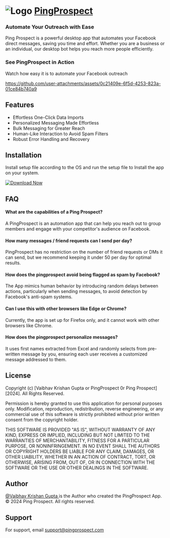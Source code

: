 #  ![Logo](https://www.pingprospect.com/logo32x32.webp)  [PingProspect](https://www.pingprospect.com/)

### Automate Your Outreach with Ease

Ping Prospect is a powerful desktop app that automates your Facebook direct messages, saving you time and effort. Whether you are a business or an individual, our desktop bot helps you reach more people efficiently.

### See PingProspect in Action
Watch how easy it is to automate your Facebook outreach

https://github.com/user-attachments/assets/0c21409e-6f5d-4253-823a-01ce84b740a9


## Features

- Effortless One-Click Data Imports
- Personalized Messaging Made Effortless
- Bulk Messaging for Greater Reach
- Human-Like Interaction to Avoid Spam Filters
- Robust Error Handling and Recovery


## Installation

Install setup file according to the OS and run the setup file to Install the app on your system. 

[![Download Now](https://custom-icon-badges.demolab.com/badge/-Download-blue?style=for-the-badge&logo=download&logoColor=white "Download Now")](https://www.pingprospect.com/download)

## FAQ

#### What are the capabilities of a Ping Prospect?

A PingProspect is an automation app that can help you reach out to group members and engage with your competitor's audience on Facebook.

#### How many messages / friend requests can I send per day?
PingProspect has no restriction on the number of friend requests or DMs it can send, but we recommend keeping it under 50 per day for optimal results.

#### How does the pingprospect avoid being flagged as spam by Facebook?

The App mimics human behavior by introducing random delays between actions, particularly when sending messages, to avoid detection by Facebook's anti-spam systems.

#### Can I use this with other browsers like Edge or Chrome?

Currently, the app is set up for Firefox only, and it cannot work with other browsers like Chrome.

#### How does the pingprospect personalize messages?

It uses first names extracted from Excel and randomly selects from pre-written message by you, ensuring each user receives a customized message addressed to them.


## License

Copyright (c) [Vaibhav Krishan Gupta or PingProspect 0r Ping Prospect] [2024]. All Rights Reserved.

Permission is hereby granted to use this application for personal purposes only. 
Modification, reproduction, redistribution, reverse engineering, or any commercial use of this software is strictly prohibited without prior written consent from the copyright holder.

THIS SOFTWARE IS PROVIDED "AS IS", WITHOUT WARRANTY OF ANY KIND, EXPRESS OR IMPLIED, INCLUDING BUT NOT LIMITED TO THE WARRANTIES OF MERCHANTABILITY, FITNESS FOR A PARTICULAR PURPOSE, OR NONINFRINGEMENT. IN NO EVENT SHALL THE AUTHORS OR COPYRIGHT HOLDERS BE LIABLE FOR ANY CLAIM, DAMAGES, OR OTHER LIABILITY, WHETHER IN AN ACTION OF CONTRACT, TORT, OR OTHERWISE, ARISING FROM, OUT OF, OR IN CONNECTION WITH THE SOFTWARE OR THE USE OR OTHER DEALINGS IN THE SOFTWARE.




## Author

[@Vaibhav Krishan Gupta ](https://github.com/Vaibhav-cyper/) is the Author who created the PingProspect App. © 2024 Ping Prospect. All rights reserved.


## Support

For support, email support@pingprospect.com 

##
